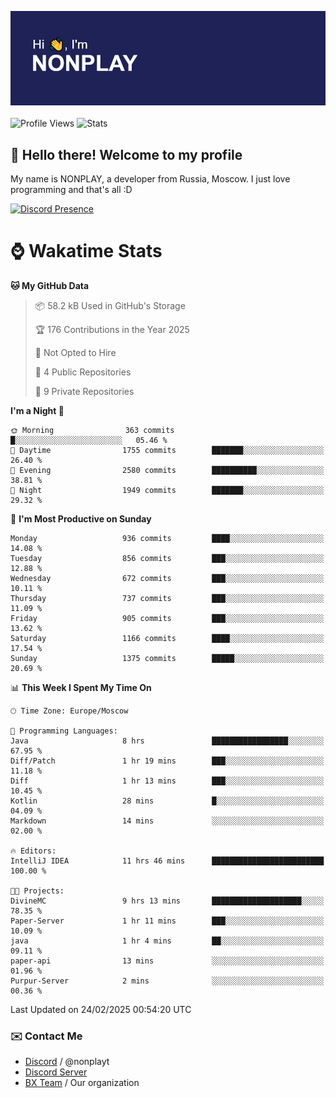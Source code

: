 ![Discord Presence](./header.png)
<br></br>
![Profile Views](https://komarev.com/ghpvc/?username=NONPLAYT&color=blue&style=for-the-badge)
![Stats](https://img.shields.io/badge/0%25-OPTIMIZED-orange?style=for-the-badge)


## :wave: Hello there! Welcome to my profile

My name is NONPLAY, a developer from Russia, Moscow. I just love programming and that's all :D

[![Discord Presence](https://lanyard.cnrad.dev/api/597087584090587177?showDisplayName=true)](https://discord.com/users/597087584090587177) 

# ⌚ Wakatime Stats

<!--START_SECTION:waka-->
**🐱 My GitHub Data** 

> 📦 58.2 kB Used in GitHub's Storage 
 > 
> 🏆 176 Contributions in the Year 2025
 > 
> 🚫 Not Opted to Hire
 > 
> 📜 4 Public Repositories 
 > 
> 🔑 9 Private Repositories 
 > 
**I'm a Night 🦉** 

```text
🌞 Morning                363 commits         █░░░░░░░░░░░░░░░░░░░░░░░░   05.46 % 
🌆 Daytime                1755 commits        ███████░░░░░░░░░░░░░░░░░░   26.40 % 
🌃 Evening                2580 commits        ██████████░░░░░░░░░░░░░░░   38.81 % 
🌙 Night                  1949 commits        ███████░░░░░░░░░░░░░░░░░░   29.32 % 
```
📅 **I'm Most Productive on Sunday** 

```text
Monday                   936 commits         ████░░░░░░░░░░░░░░░░░░░░░   14.08 % 
Tuesday                  856 commits         ███░░░░░░░░░░░░░░░░░░░░░░   12.88 % 
Wednesday                672 commits         ███░░░░░░░░░░░░░░░░░░░░░░   10.11 % 
Thursday                 737 commits         ███░░░░░░░░░░░░░░░░░░░░░░   11.09 % 
Friday                   905 commits         ███░░░░░░░░░░░░░░░░░░░░░░   13.62 % 
Saturday                 1166 commits        ████░░░░░░░░░░░░░░░░░░░░░   17.54 % 
Sunday                   1375 commits        █████░░░░░░░░░░░░░░░░░░░░   20.69 % 
```


📊 **This Week I Spent My Time On** 

```text
🕑︎ Time Zone: Europe/Moscow

💬 Programming Languages: 
Java                     8 hrs               █████████████████░░░░░░░░   67.95 % 
Diff/Patch               1 hr 19 mins        ███░░░░░░░░░░░░░░░░░░░░░░   11.18 % 
Diff                     1 hr 13 mins        ███░░░░░░░░░░░░░░░░░░░░░░   10.45 % 
Kotlin                   28 mins             █░░░░░░░░░░░░░░░░░░░░░░░░   04.09 % 
Markdown                 14 mins             ░░░░░░░░░░░░░░░░░░░░░░░░░   02.00 % 

🔥 Editors: 
IntelliJ IDEA            11 hrs 46 mins      █████████████████████████   100.00 % 

🐱‍💻 Projects: 
DivineMC                 9 hrs 13 mins       ████████████████████░░░░░   78.35 % 
Paper-Server             1 hr 11 mins        ███░░░░░░░░░░░░░░░░░░░░░░   10.09 % 
java                     1 hr 4 mins         ██░░░░░░░░░░░░░░░░░░░░░░░   09.11 % 
paper-api                13 mins             ░░░░░░░░░░░░░░░░░░░░░░░░░   01.96 % 
Purpur-Server            2 mins              ░░░░░░░░░░░░░░░░░░░░░░░░░   00.36 % 
```


 Last Updated on 24/02/2025 00:54:20 UTC
<!--END_SECTION:waka-->

### ✉️ Contact Me

- [Discord](https://discord.com/users/597087584090587177) / @nonplayt
- [Discord Server](https://discord.gg/p7cxhw7E2M)
- [BX Team](https://github.com/BX-Team) / Our organization
